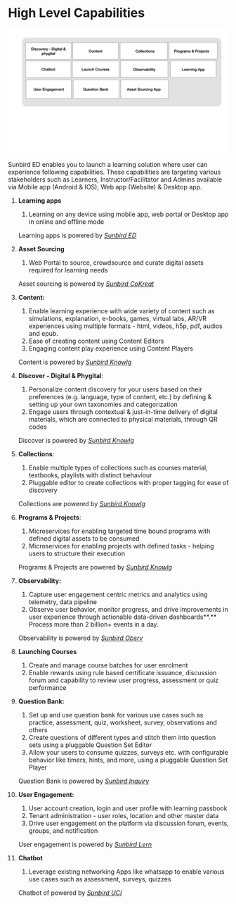 # High Level Capabilities

![Sunbird ED](<../../.gitbook/assets/image (1) (1) (1).png>)

Sunbird ED enables you to launch a learning solution where user can experience following capabilities. These capabilities are targeting various stakeholders such as Learners, Instructor/Facilitator and Admins available via Mobile app (Android & IOS), Web app (Website) & Desktop app.

1.  **Learning apps**

    1. Learning on any device using mobile app, web portal or Desktop app in online and offline mode

    Learning apps is powered by [_Sunbird ED_](../../learn/functional-capabilities/product-and-developers-guide/learning-apps/)
2.  **Asset Sourcing**

    1. Web Portal to source, crowdsource and curate digital assets required for learning needs

    Asset sourcing is powered by [_Sunbird CoKreat_](../../learn/functional-capabilities/product-and-developers-guide/learning-apps/)
3.  **Content:**

    1. Enable learning experience with wide variety of content such as simulations, explanation, e-books, games, virtual labs, AR/VR experiences using multiple formats - html, videos, h5p, pdf, audios and epub.
    2. Ease of creating content using Content Editors
    3. Engaging content play experience using Content Players

    Content is powered by [_Sunbird Knowlg_](https://github.com/Sunbird-Ed/Community/blob/release-6.0.0/misc/archived/broken-reference/README.md)
4.  **Discover - Digital & Phygital**:

    1. Personalize content discovery for your users based on their preferences (e.g. language, type of content, etc.) by defining & setting up your own taxonomies and categorization
    2. Engage users through contextual & just-in-time delivery of digital materials, which are connected to physical materials, through QR codes

    Discover is powered by [_Sunbird Knowlg_](https://github.com/Sunbird-Ed/Community/blob/release-6.0.0/misc/archived/broken-reference/README.md)
5.  **Collections**:

    1. Enable multiple types of collections such as courses material, textbooks, playlists with distinct behaviour
    2. Pluggable editor to create collections with proper tagging for ease of discovery

    Collections are powered by [_Sunbird Knowlg_](https://github.com/Sunbird-Ed/Community/blob/release-6.0.0/misc/archived/broken-reference/README.md)
6.  **Programs & Projects**:

    1. Microservices for enabling targeted time bound programs with defined digital assets to be consumed
    2. Microservices for enabling projects with defined tasks - helping users to structure their execution

    Programs & Projects are powered by [_Sunbird Knowlg_](https://github.com/Sunbird-Ed/Community/blob/release-6.0.0/misc/archived/broken-reference/README.md)
7.  **Observability:**

    1. Capture user engagement centric metrics and analytics using telemetry, data pipeline
    2. Observe user behavior, monitor progress, and drive improvements in user experience through actionable data-driven dashboards\*\*.\*\* Process more than 2 billion+ events in a day.

    Observability is powered by [_Sunbird Obsrv_](https://github.com/Sunbird-Ed/Community/blob/release-6.0.0/misc/archived/broken-reference/README.md)
8. **Launching Courses**
   1. Create and manage course batches for user enrolment
   2. Enable rewards using rule based certificate issuance, discussion forum and capability to review user progress, assessment or quiz performance
9.  **Question Bank:**

    1. Set up and use question bank for various use cases such as practice, assessment, quiz, worksheet, survey, observations and others
    2. Create questions of different types and stitch them into question sets using a pluggable Question Set Editor
    3. Allow your users to consume quizzes, surveys etc. with configurable behavior like timers, hints, and more, using a pluggable Question Set Player

    Question Bank is powered by [_Sunbird Inquiry_](https://github.com/Sunbird-Ed/Community/blob/release-6.0.0/misc/archived/broken-reference/README.md)
10. **User Engagement:**

    1. User account creation, login and user profile with learning passbook
    2. Tenant administration - user roles, location and other master data
    3. Drive user engagement on the platform via discussion forum, events, groups, and notification

    User engagement is powered by [_Sunbird Lern_](https://github.com/Sunbird-Ed/Community/blob/release-6.0.0/misc/archived/broken-reference/README.md)
11. **Chatbot**

    1. Leverage existing networking Apps like whatsapp to enable various use cases such as assessment, surveys, quizzes

    Chatbot of powered by [_Sunbird UCI_](https://github.com/Sunbird-Ed/Community/blob/release-6.0.0/misc/archived/broken-reference/README.md)

